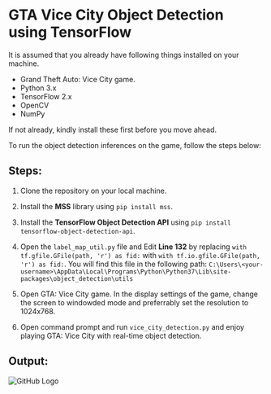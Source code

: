 # GTA Vice City Object Detection using TensorFlow

It is assumed that you already have following things installed on your machine.
- Grand Theft Auto: Vice City game.
- Python 3.x
- TensorFlow 2.x
- OpenCV
- NumPy

If not already, kindly install these first before you move ahead.

To run the object detection inferences on the game, follow the steps below:

## Steps:
 
1. Clone the repository on your local machine.

2. Install the **MSS** library using ```pip install mss```.

3. Install the **TensorFlow Object Detection API** using ```pip install tensorflow-object-detection-api```.

4. Open the ```label_map_util.py``` file and Edit **Line 132** by replacing ```with tf.gfile.GFile(path, 'r') as fid:``` with ```with tf.io.gfile.GFile(path, 'r') as fid:```. 
You will find this file in the following path: ```C:\Users\<your-username>\AppData\Local\Programs\Python\Python37\Lib\site-packages\object_detection\utils```

5. Open GTA: Vice City game. In the display settings of the game, change the screen to windowded mode and preferrably set the resolution to 1024x768.
 
6. Open command prompt and run ```vice_city_detection.py``` and enjoy playing GTA: Vice City with real-time object detection.


## Output:

![GitHub Logo](Output.gif)
